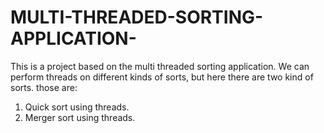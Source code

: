 # MULTI-THREADED-SORTING-APPLICATION-
This is a project based on the multi threaded sorting application. We can perform threads on different kinds of sorts, but here there are two kind of sorts. 
those are:
1. Quick sort using threads.
2. Merger sort using threads.
